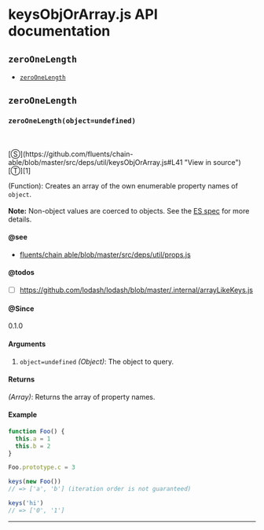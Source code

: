 # keysObjOrArray.js API documentation

<!-- div class="toc-container" -->

<!-- div -->

## `zeroOneLength`
* <a href="#zeroOneLength"  data-meta="zeroOneLength object undefined"  data-call="zeroOneLength object undefined"  data-category="Object"  data-description="Function Creates an array of the own enumerable property names of object br br Note Non object values are coerced to objects See the ES spec http ecma international org ecma 262 7 0 sec object keys for more details"  data-name="zeroOneLength"  data-see="href https github com fluents chain able blob master src deps util props js label fluents chain able blob master src deps util props js"  data-todos="https github com lodash lodash blob master internal arrayLikeKeys js"  data-all="meta zeroOneLength object undefined call zeroOneLength object undefined category Object description Function Creates an array of the own enumerable property names of object n br n br n Note Non object values are coerced to objects See the n ES spec http ecma international org ecma 262 7 0 sec object keys nfor more details name zeroOneLength member see href https github com fluents chain able blob master src deps util props js label fluents chain able blob master src deps util props js notes todos https github com lodash lodash blob master internal arrayLikeKeys js n klassProps" >`zeroOneLength`</a>

<!-- /div -->

<!-- /div -->

<!-- div class="doc-container" -->

<!-- div -->

## `zeroOneLength`

<!-- div -->

<h3 id="zeroOneLength" data-member="" data-category="Object" data-name="zeroOneLength"><code>zeroOneLength(object=undefined)</code></h3>
<br>
<br>
[&#x24C8;](https://github.com/fluents/chain-able/blob/master/src/deps/util/keysObjOrArray.js#L41 "View in source") [&#x24C9;][1]

(Function): Creates an array of the own enumerable property names of `object`.
<br>
<br>
**Note:** Non-object values are coerced to objects. See the
[ES spec](http://ecma-international.org/ecma-262/7.0/#sec-object.keys)
for more details.


#### @see 

* <a href="https://github.com/fluents/chain-able/blob/master/src/deps/util/props.js" >fluents/chain able/blob/master/src/deps/util/props.js</a>

#### @todos 

- [ ] https://github.com/lodash/lodash/blob/master/.internal/arrayLikeKeys.js
 

#### @Since
0.1.0

#### Arguments
1. `object=undefined` *(Object)*: The object to query.

#### Returns
*(Array)*: Returns the array of property names.

#### Example
```js
function Foo() {
  this.a = 1
  this.b = 2
}

Foo.prototype.c = 3

keys(new Foo())
// => ['a', 'b'] (iteration order is not guaranteed)

keys('hi')
// => ['0', '1']

```
---

<!-- /div -->

<!-- /div -->

<!-- /div -->

 [1]: #zeroonelength "Jump back to the TOC."
